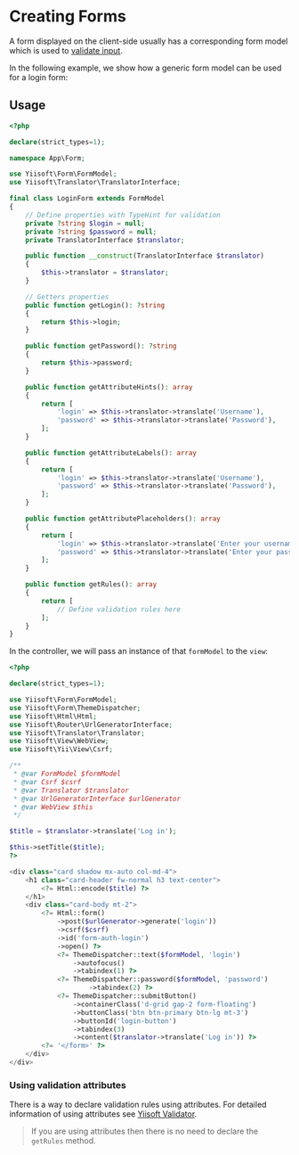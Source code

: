 # Creating Forms

A form displayed on the client-side usually has a corresponding form model which is used to
[validate input](https://github.com/yiisoft/validator).

In the following example, we show how a generic form model can be used for a login form:

## Usage

```php
<?php

declare(strict_types=1);

namespace App\Form;

use Yiisoft\Form\FormModel;
use Yiisoft\Translator\TranslatorInterface;

final class LoginForm extends FormModel
{
    // Define properties with TypeHint for validation
    private ?string $login = null;
    private ?string $password = null;
    private TranslatorInterface $translator;

    public function __construct(TranslatorInterface $translator)
    {
        $this->translator = $translator;
    }

    // Getters properties
    public function getLogin(): ?string
    {
        return $this->login;
    }

    public function getPassword(): ?string
    {
        return $this->password;
    }

    public function getAttributeHints(): array
    {
        return [
            'login' => $this->translator->translate('Username'),
            'password' => $this->translator->translate('Password'),
        ];
    }

    public function getAttributeLabels(): array
    {
        return [
            'login' => $this->translator->translate('Username'),
            'password' => $this->translator->translate('Password'),
        ];
    }

    public function getAttributePlaceholders(): array
    {
        return [
            'login' => $this->translator->translate('Enter your username'),
            'password' => $this->translator->translate('Enter your password'),
        ];
    }

    public function getRules(): array
    {
        return [
            // Define validation rules here
        ];
    }
}
```

In the controller, we will pass an instance of that `formModel` to the `view`:

```php
<?php

declare(strict_types=1);

use Yiisoft\Form\FormModel;
use Yiisoft\Form\ThemeDispatcher;
use Yiisoft\Html\Html;
use Yiisoft\Router\UrlGeneratorInterface;
use Yiisoft\Translator\Translator;
use Yiisoft\View\WebView;
use Yiisoft\Yii\View\Csrf;

/**
 * @var FormModel $formModel
 * @var Csrf $csrf
 * @var Translator $translator
 * @var UrlGeneratorInterface $urlGenerator
 * @var WebView $this
 */

$title = $translator->translate('Log in');

$this->setTitle($title);
?>

<div class="card shadow mx-auto col-md-4">
    <h1 class="card-header fw-normal h3 text-center">
        <?= Html::encode($title) ?>
    </h1>
    <div class="card-body mt-2">
        <?= Html::form()
            ->post($urlGenerator->generate('login'))
            ->csrf($csrf)
            ->id('form-auth-login')
            ->open() ?>
            <?= ThemeDispatcher::text($formModel, 'login')
                ->autofocus()
                ->tabindex(1) ?>
            <?= ThemeDispatcher::password($formModel, 'password')
                    ->tabindex(2) ?>
            <?= ThemeDispatcher::submitButton()
                ->containerClass('d-grid gap-2 form-floating')
                ->buttonClass('btn btn-primary btn-lg mt-3')
                ->buttonId('login-button')
                ->tabindex(3)
                ->content($translator->translate('Log in')) ?>
        <?= '</form>' ?>
    </div>
</div>
```

### Using validation attributes

There is a way to declare validation rules using attributes.
For detailed information of using attributes see [Yiisoft Validator](https://github.com/yiisoft/validator).

> If you are using attributes then there is no need to declare the `getRules` method.
